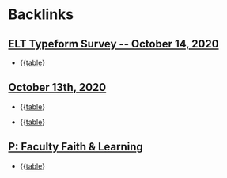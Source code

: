 
# Backlinks
## [ELT Typeform Survey -- October 14, 2020](<ELT Typeform Survey -- October 14, 2020.md>)
- {{[table](<table.md>)}

## [October 13th, 2020](<October 13th, 2020.md>)
- {{[table](<table.md>)}

- {{[table](<table.md>)}

## [P: Faculty Faith & Learning](<P: Faculty Faith & Learning.md>)
- {{[table](<table.md>)}

